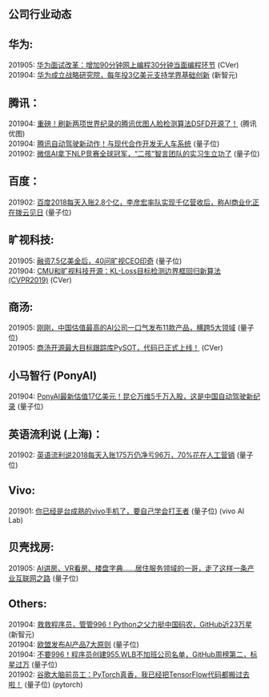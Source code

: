 ## 公司行业动态

## 华为:

201905: [华为面试改革：增加90分钟网上编程30分钟当面编程环节](https://mp.weixin.qq.com/s/qlE5ZRxmfX7o724rJavNQg) (CVer)  
201904: [华为成立战略研究院，每年投3亿美元支持学界基础创新](https://mp.weixin.qq.com/s/NNSm-ddVINRk0Y8zvzbjmQ) (新智元)

## 腾讯：

201904: [重磅！刷新两项世界纪录的腾讯优图人脸检测算法DSFD开源了！](重磅！刷新两项世界纪录的腾讯优图人脸检测算法DSFD开源了！) (腾讯优图)  
201904: [腾讯自动驾驶新动作！与现代合作开发无人车系统](https://mp.weixin.qq.com/s/7tTRAR3hVUfD0WfwtySMOA) (量子位)  
201902: [微信AI拿下NLP竞赛全球冠军，“二孩”智言团队的实习生立功了](https://mp.weixin.qq.com/s/Jnp6jmy-8lloI7p4dAofKg) (量子位)  

## 百度：

201902: [百度2018每天入账2.8个亿，李彦宏率队实现千亿营收后，称AI商业化正在拨云见日](https://mp.weixin.qq.com/s/SO8Fm9vma-KzZSZk1S92qw) (量子位)  

## 旷视科技:

201905: [融资7.5亿美金后，40问旷视CEO印奇](https://mp.weixin.qq.com/s/f6Rb0nZC16qCGUVGzILVVA) (量子位)  
201904: [CMU和旷视科技开源：KL-Loss目标检测边界框回归新算法 (CVPR2019)](https://mp.weixin.qq.com/s/Zuq0HdGdW_FG6PenoT2QZA) (CVer)  

## 商汤:

201905: [刚刚，中国估值最高的AI公司一口气发布11款产品，横跨5大领域](https://mp.weixin.qq.com/s/I2HjxXfwQwpktISTezwckA) (量子位)  
201905: [商汤开源最大目标跟踪库PySOT，代码已正式上线！](https://mp.weixin.qq.com/s/f355RsXigTPxoF5Eu9XD-w) (CVer)  

## 小马智行 (PonyAI)

201904: [PonyAI最新估值17亿美元！昆仑万维5千万入股，这是中国自动驾驶新纪录](https://mp.weixin.qq.com/s/l0lpyApk6vSts9jlp03vpQ) (量子位)  

## 英语流利说 (上海)：

201902: [英语流利说2018每天入账175万仍净亏96万，70%花在人工营销](https://mp.weixin.qq.com/s/t1SUOzl05NAuT4tJ-LlnSA) (量子位)

## Vivo:

201901: [你已经是台成熟的vivo手机了，要自己学会打王者](https://mp.weixin.qq.com/s/FBl20bPzXoZZrWMd8U5t_w) (量子位) (vivo AI Lab)

## 贝壳找房:

201905: [AI讲房、VR看房、楼盘字典……居住服务领域的一哥，走了这样一条产业互联网之路](https://mp.weixin.qq.com/s/SfNH1mErULOysO5foFmoUA) (量子位)  

## Others:

201904: [救救程序员，管管996！Python之父力挺中国码农，GitHub近23万星](https://mp.weixin.qq.com/s/k7qku6fUgplyy-mVQ9kqWA) (新智元)  
201904: [欧盟发布AI产品7大原则](https://mp.weixin.qq.com/s/-rt4Rb8AYRb5tMRs7SumIw) (量子位)  
201904: [不要996！程序员创建955.WLB不加班公司名单，GitHub周榜第二，标星过万](https://mp.weixin.qq.com/s/wj7eOnaGquUooGzB2R9Wqw) (量子位)  
201902: [谷歌大脑前员工：PyTorch真香，我已经把TensorFlow代码都搬过去啦！](https://mp.weixin.qq.com/s/B3mOW03A9cJZDOpzGYw_cA) (量子位) (pytorch)



